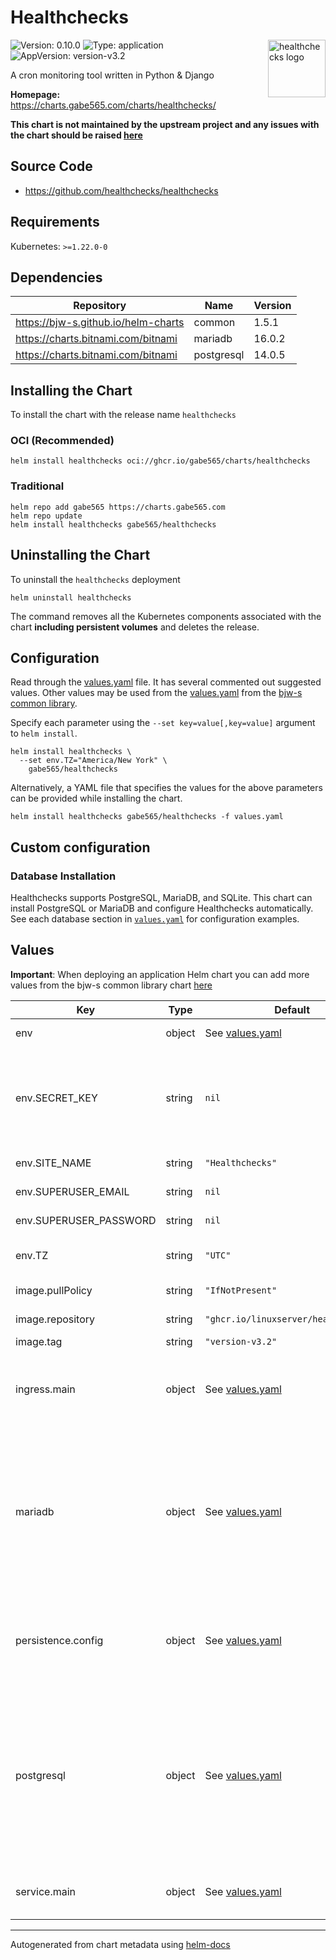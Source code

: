 # Healthchecks

<img src="https://raw.githubusercontent.com/gabe565/charts/main/charts/healthchecks/icon.svg" align="right" width="92" alt="healthchecks logo">

![Version: 0.10.0](https://img.shields.io/badge/Version-0.10.0-informational?style=flat)
![Type: application](https://img.shields.io/badge/Type-application-informational?style=flat)
![AppVersion: version-v3.2](https://img.shields.io/badge/AppVersion-version--v3.2-informational?style=flat)

A cron monitoring tool written in Python & Django

**Homepage:** <https://charts.gabe565.com/charts/healthchecks/>

**This chart is not maintained by the upstream project and any issues with the chart should be raised
[here](https://github.com/gabe565/charts/issues/new?assignees=gabe565&labels=bug&template=bug_report.yaml&name=healthchecks&version=0.10.0)**

## Source Code

* <https://github.com/healthchecks/healthchecks>

## Requirements

Kubernetes: `>=1.22.0-0`

## Dependencies

| Repository | Name | Version |
|------------|------|---------|
| <https://bjw-s.github.io/helm-charts> | common | 1.5.1 |
| <https://charts.bitnami.com/bitnami> | mariadb | 16.0.2 |
| <https://charts.bitnami.com/bitnami> | postgresql | 14.0.5 |

## Installing the Chart

To install the chart with the release name `healthchecks`

### OCI (Recommended)

```console
helm install healthchecks oci://ghcr.io/gabe565/charts/healthchecks
```

### Traditional

```console
helm repo add gabe565 https://charts.gabe565.com
helm repo update
helm install healthchecks gabe565/healthchecks
```

## Uninstalling the Chart

To uninstall the `healthchecks` deployment

```console
helm uninstall healthchecks
```

The command removes all the Kubernetes components associated with the chart **including persistent volumes** and deletes the release.

## Configuration

Read through the [values.yaml](./values.yaml) file. It has several commented out suggested values.
Other values may be used from the [values.yaml](https://github.com/bjw-s/helm-charts/tree/a081de5/charts/library/common/values.yaml) from the [bjw-s common library](https://github.com/bjw-s/helm-charts/tree/a081de5/charts/library/common).

Specify each parameter using the `--set key=value[,key=value]` argument to `helm install`.

```console
helm install healthchecks \
  --set env.TZ="America/New York" \
    gabe565/healthchecks
```

Alternatively, a YAML file that specifies the values for the above parameters can be provided while installing the chart.

```console
helm install healthchecks gabe565/healthchecks -f values.yaml
```

## Custom configuration

### Database Installation

Healthchecks supports PostgreSQL, MariaDB, and SQLite.
This chart can install PostgreSQL or MariaDB and configure Healthchecks automatically.
See each database section in [`values.yaml`](./values.yaml) for configuration examples.

## Values

**Important**: When deploying an application Helm chart you can add more values from the bjw-s common library chart [here](https://github.com/bjw-s/helm-charts/tree/a081de5/charts/library/common)

| Key | Type | Default | Description |
|-----|------|---------|-------------|
| env | object | See [values.yaml](./values.yaml) | Environment variables [[ref]](https://healthchecks.io/docs/self_hosted_configuration/) |
| env.SECRET_KEY | string | `nil` | A secret key used for cryptographic signing.    Use `openssl rand -base64 32` to generate a random key. |
| env.SITE_NAME | string | `"Healthchecks"` | The site's name |
| env.SUPERUSER_EMAIL | string | `nil` | Superuser email |
| env.SUPERUSER_PASSWORD | string | `nil` | Superuser password |
| env.TZ | string | `"UTC"` | Set the container timezone |
| image.pullPolicy | string | `"IfNotPresent"` | Image pull policy |
| image.repository | string | `"ghcr.io/linuxserver/healthchecks"` | Image repository |
| image.tag | string | `"version-v3.2"` | Image tag |
| ingress.main | object | See [values.yaml](./values.yaml) | Enable and configure ingress settings for the chart under this key. |
| mariadb | object | See [values.yaml](./values.yaml) | Enable and configure mariadb database subchart under this key.    If enabled, the app's db envs will be set for you.    For more options see [mariadb chart documentation](https://github.com/bitnami/charts/tree/master/bitnami/mariadb) |
| persistence.config | object | See [values.yaml](./values.yaml) | Configure persistence settings for the chart under this key.    Necessary for SQLite. |
| postgresql | object | See [values.yaml](./values.yaml) | Enable and configure postgresql database subchart under this key.    If enabled, the app's db envs will be set for you.    For more options see [postgresql chart documentation](https://github.com/bitnami/charts/tree/master/bitnami/postgresql) |
| service.main | object | See [values.yaml](./values.yaml) | Configures service settings for the chart. |

---
Autogenerated from chart metadata using [helm-docs](https://github.com/norwoodj/helm-docs)
